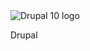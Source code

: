 <img src="/svg/skills/drupal.svg" alt="Drupal 10 logo" class="skill-image" />

<p class="skill-text">Drupal</p>
